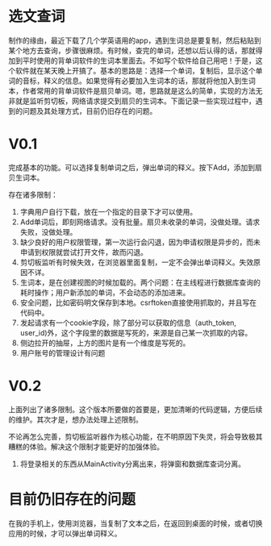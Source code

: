 # 选文查词

制作的缘由，最近下载了几个学英语用的app，遇到生词总是要复制，然后粘贴到某个地方去查询，步骤很麻烦。有时候，查完的单词，还想以后认得的话，那就得加到平时使用的背单词软件的生词本里面去。不如写个软件给自己用吧！于是，这个软件就在某天晚上开搞了。基本的思路是：选择一个单词，复制后，显示这个单词的音标，释义的信息。如果觉得有必要加入生词本的话，那就将他加入到生词本，作者常用的背单词软件是扇贝单词。嗯，思路就是这么的简单，实现的方法无非就是监听剪切板，网络请求提交到扇贝的生词本。下面记录一些实现过程中，遇到的问题及其处理方式，目前仍旧存在的问题。

# V0.1

完成基本的功能。可以选择复制单词之后，弹出单词的释义。按下Add，添加到扇贝生词本。

存在诸多限制：

1. 字典用户自行下载，放在一个指定的目录下才可以使用。
2. Add单词后，即刻网络请求。没有批量。扇贝未收录的单词，没做处理。请求失败，没做处理。
3. 缺少良好的用户权限管理，第一次运行会闪退，因为申请权限是异步的，而未申请到权限就尝试打开文件，故而闪退。
4. 剪切板监听有时候失效，在浏览器里面复制，一定不会弹出单词释义。失效原因不详。
5. 生词本，是在创建视图的时候加载的。两个问题：在主线程进行数据库查询的耗时操作；用户新添加的单词，不会动态的添加进来。
6. 安全问题，比如密码明文保存到本地。csrftoken直接使用抓取的，并且写在代码中。
7. 发起请求有一个cookie字段，除了部分可以获取的信息（auth_token, user_id)外，这个字段里的数据是写死的，来源是自己某一次抓取的内容。
8. 侧边拉开的抽屉，上方的图片是有一个维度是写死的。
9. 用户账号的管理设计有问题

# V0.2

上面列出了诸多限制。这个版本所要做的首要是，更加清晰的代码逻辑，方便后续的维护。其次才是，想办法处理上述限制。

不论再怎么完善，剪切板监听器作为核心功能，在不明原因下失灵，将会导致极其糟糕的体验。解决这个限制才能更好的加强体验。

1. 将登录相关的东西从MainActivity分离出来，将弹窗和数据库查词分离。

# 目前仍旧存在的问题

在我的手机上，使用浏览器，当复制了文本之后，在返回到桌面的时候，或者切换应用的时候，才可以弹出单词释义。
